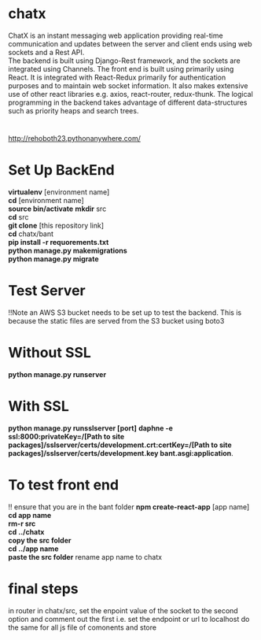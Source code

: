 # chatx
ChatX is an instant messaging web application providing real-time communication and updates between the server and client ends using web sockets and a Rest API.  
The backend is built using Django-Rest framework, and the sockets are integrated using Channels. The front end is built using primarily using React. It is integrated with React-Redux primarily for authentication purposes and to maintain web socket information. It also makes extensive use of other react libraries e.g. axios, react-router, redux-thunk.
The logical programming in the backend takes advantage of different data-structures such as priority heaps and search trees.

#
http://rehoboth23.pythonanywhere.com/
#

# Set Up BackEnd
**virtualenv** [environment name]  
**cd** [environment name]  
**source bin/activate**
**mkdir** src    
**cd** src  
**git clone** [this repository link]  
**cd** chatx/bant   
**pip install  -r requorements.txt**   
**python manage.py makemigrations**  
**python manage.py migrate**   
  

# Test Server
!!Note an AWS S3 bucket needs to be set up to test the backend. This is because the static files are served from the S3 bucket using boto3   
# Without SSL

**python manage.py runserver**

# With SSL
**python manage.py runsslserver [port]**
**daphne -e ssl:8000:privateKey=/[Path to site packages]/sslserver/certs/development.crt:certKey=/[Path to site packages]/sslserver/certs/development.key bant.asgi:application**. 


# To test front end
!! ensure that you are in the bant folder
**npm create-react-app** [app name]  
**cd app name**  
**rm-r src**   
**cd ../chatx**   
**copy the src folder**  
**cd ../app name**  
**paste the src folder** 
rename app name to chatx


# final steps
in router in chatx/src, set the enpoint value of the socket to the second option and comment out the first i.e. set the endpoint or url to localhost
do the same for all js file of comonents and store






